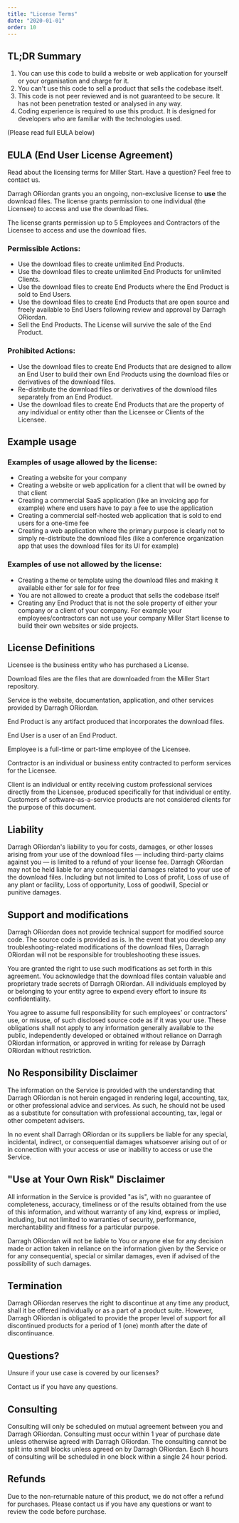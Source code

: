 ```yaml
---
title: "License Terms"
date: "2020-01-01"
order: 10
---
```


## TL;DR Summary

1. You can use this code to build a website or web application for yourself or your organisation and charge for it.
1. You can't use this code to sell a product that sells the codebase itself.
1. This code is not peer reviewed and is not guaranteed to be secure. It has not been penetration tested or analysed in any way.
1. Coding experience is required to use this product. It is designed for developers who are familiar with the technologies used.

(Please read full EULA below)

## EULA (End User License Agreement)

Read about the licensing terms for Miller Start. Have a question? Feel free to contact us.

Darragh ORiordan grants you an ongoing, non-exclusive license to **use** the download files. The license grants permission to one individual (the Licensee) to access and use the download files.

The license grants permission up to 5 Employees and Contractors of the Licensee to access and use the download files.

### Permissible Actions:

-   Use the download files to create unlimited End Products.
-   Use the download files to create unlimited End Products for unlimited Clients.
-   Use the download files to create End Products where the End Product is sold to End Users.
-   Use the download files to create End Products that are open source and freely available to End Users following review and approval by Darragh ORiordan.
-   Sell the End Products. The License will survive the sale of the End Product.

### Prohibited Actions:

-   Use the download files to create End Products that are designed to allow an End User to build their own End Products using the download files or derivatives of the download files.
-   Re-distribute the download files or derivatives of the download files separately from an End Product.
-   Use the download files to create End Products that are the property of any individual or entity other than the Licensee or Clients of the Licensee.

## Example usage

### Examples of usage allowed by the license:

-   Creating a website for your company
-   Creating a website or web application for a client that will be owned by that client
-   Creating a commercial SaaS application (like an invoicing app for example) where end users have to pay a fee to use the application
-   Creating a commercial self-hosted web application that is sold to end users for a one-time fee
-   Creating a web application where the primary purpose is clearly not to simply re-distribute the download files (like a conference organization app that uses the download files for its UI for example)

### Examples of use not allowed by the license:

-   Creating a theme or template using the download files and making it available either for sale for for free
-   You are not allowed to create a product that sells the codebase itself
-   Creating any End Product that is not the sole property of either your company or a client of your company. For example your employees/contractors can not use your company Miller Start license to build their own websites or side projects.

## License Definitions

Licensee is the business entity who has purchased a License.

Download files are the files that are downloaded from the Miller Start repository.

Service is the website, documentation, application, and other services provided by Darragh ORiordan.

End Product is any artifact produced that incorporates the download files.

End User is a user of an End Product.

Employee is a full-time or part-time employee of the Licensee.

Contractor is an individual or business entity contracted to perform services for the Licensee.

Client is an individual or entity receiving custom professional services directly from the Licensee, produced specifically for that individual or entity. Customers of software-as-a-service products are not considered clients for the purpose of this document.

## Liability

Darragh ORiordan's liability to you for costs, damages, or other losses arising from your use of the download files — including third-party claims against you — is limited to a refund of your license fee. Darragh ORiordan may not be held liable for any consequential damages related to your use of the download files. Including but not limited to Loss of profit, Loss of use of any plant or facility, Loss of opportunity, Loss of goodwill, Special or punitive damages.

## Support and modifications

Darragh ORiordan does not provide technical support for modified source code. The source code is provided as is. In the event that you develop any troubleshooting-related modifications of the download files, Darragh ORiordan will not be responsible for troubleshooting these issues.

You are granted the right to use such modifications as set forth in this agreement. You acknowledge that the download files contain valuable and proprietary trade secrets of Darragh ORiordan. All individuals employed by or belonging to your entity agree to expend every effort to insure its confidentiality.

You agree to assume full responsibility for such employees’ or contractors’ use, or misuse, of such disclosed source code as if it was your use. These obligations shall not apply to any information generally available to the public, independently developed or obtained without reliance on Darragh ORiordan information, or approved in writing for release by Darragh ORiordan without restriction.

## No Responsibility Disclaimer

The information on the Service is provided with the understanding that Darragh ORiordan is not herein engaged in rendering legal, accounting, tax, or other professional advice and services. As such, he should not be used as a substitute for consultation with professional accounting, tax, legal or other competent advisers.

In no event shall Darragh ORiordan or its suppliers be liable for any special, incidental, indirect, or consequential damages whatsoever arising out of or in connection with your access or use or inability to access or use the Service.

## "Use at Your Own Risk" Disclaimer

All information in the Service is provided "as is", with no guarantee of completeness, accuracy, timeliness or of the results obtained from the use of this information, and without warranty of any kind, express or implied, including, but not limited to warranties of security, performance, merchantability and fitness for a particular purpose.

Darragh ORiordan will not be liable to You or anyone else for any decision made or action taken in reliance on the information given by the Service or for any consequential, special or similar damages, even if advised of the possibility of such damages.

## Termination

Darragh ORiordan reserves the right to discontinue at any time any product, shall it be offered individually or as a part of a product suite. However, Darragh ORiordan is obligated to provide the proper level of support for all discontinued products for a period of 1 (one) month after the date of discontinuance.

## Questions?

Unsure if your use case is covered by our licenses?

Contact us if you have any questions.

## Consulting

Consulting will only be scheduled on mutual agreement between you and Darragh ORiordan. Consulting must occur within 1 year of purchase date unless otherwise agreed with Darragh ORiordan. The consulting cannot be split into small blocks unless agreed on by Darragh ORiordan. Each 8 hours of consulting will be scheduled in one block within a single 24 hour period.

## Refunds

Due to the non-returnable nature of this product, we do not offer a refund for purchases. Please contact us if you have any questions or want to review the code before purchase.
